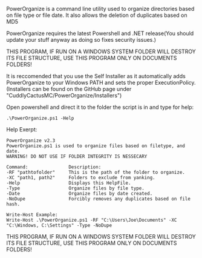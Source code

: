 PowerOrganize is a command line utility used to organize directories based on file type or file date. It also allows the deletion of duplicates based on MD5

PowerOrganize requires the latest Powershell and .NET release(You should update your stuff anyway as doing so fixes security issues.)

THIS PROGRAM, IF RUN ON A WINDOWS SYSTEM FOLDER WILL DESTROY ITS FILE STRUCTURE, USE THIS PROGRAM ONLY ON DOCUMENTS FOLDERS!

It is reccomended that you use the Self Installer as it automatically adds PowerOrganize to your Windows PATH and sets the proper ExecutionPolicy.(Installers can be found on the GitHub page under "CuddlyCactusMC/PowerOrganize/Installers")

Open powershell and direct it to the folder the script is in and type for help:

	.\PowerOrganize.ps1 -Help

Help Exerpt:

	PowerOrganize v2.3
	PowerOrganize.ps1 is used to organize files based on filetype, and date.
	WARNING! DO NOT USE IF FOLDER INTEGRITY IS NESSECARY
	
	Command:               Description:
	-RF "pathtofolder"     This is the path of the folder to organize.
	-XC "path1, path2"     Folders to exclude from yanking.
	-Help                  Displays this HelpFile.
	-Type                  Organize files by file type.
	-Date                  Organize files by date created.
	-NoDupe                Forcibly removes any duplicates based on file hash.

	Write-Host Example:
	Write-Host .\PowerOrganize.ps1 -RF "C:\Users\Joe\Documents" -XC "C:\Windows, C:\Settings" -Type -NoDupe

THIS PROGRAM, IF RUN ON A WINDOWS SYSTEM FOLDER WILL DESTROY ITS FILE STRUCTURE, USE THIS PROGRAM ONLY ON DOCUMENTS FOLDERS!
